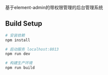 
基于element-admin的带权限管理的后台管理系统

## Build Setup
``` bash
# 安装依赖
npm install

# 启动服务 localhost:8013
npm run dev

# 构建生产环境
npm run build
```
